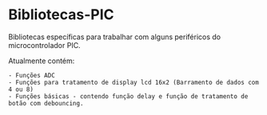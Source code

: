 # Bibliotecas-PIC

Bibliotecas específicas para trabalhar com alguns periféricos do microcontrolador PIC.

Atualmente contém:

    - Funções ADC
    - Funções para tratamento de display lcd 16x2 (Barramento de dados com 4 ou 8)
    - Funções básicas - contendo função delay e função de tratamento de botão com debouncing.
    
